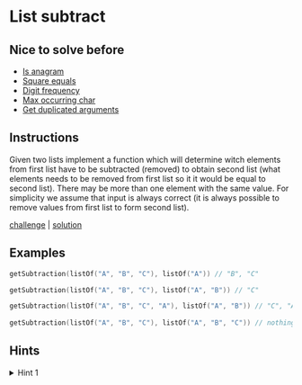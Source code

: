 # List subtract

## Nice to solve before

- [Is anagram](../../string/isanagram/desc.md)
- [Square equals](../squareequal/desc.md)
- [Digit frequency](../../integer/digitfrequency/desc.md)
- [Max occurring char](../../string/maxchar/desc.md)
- [Get duplicated arguments](../../string/getduplicatedarguments/desc.md)

## Instructions

Given two lists implement a function which will determine witch elements from first list have to be subtracted (removed)
to obtain second list (what elements needs to be removed from first list so it it would be equal to second list). There
may be more than one element with the same value. For simplicity we assume that input is always correct (it is always
possible to remove values from first list to form second list).

[challenge](challenge.kt) | [solution](solution.kt)

## Examples

```kotlin
getSubtraction(listOf("A", "B", "C"), listOf("A")) // "B", "C"

getSubtraction(listOf("A", "B", "C"), listOf("A", "B")) // "C"

getSubtraction(listOf("A", "B", "C", "A"), listOf("A", "B")) // "C", "A"
 
getSubtraction(listOf("A", "B", "C"), listOf("A", "B", "C")) // nothing
```

## Hints

<details>
<summary>Hint 1</summary>
Use frequency counter.
</details>

